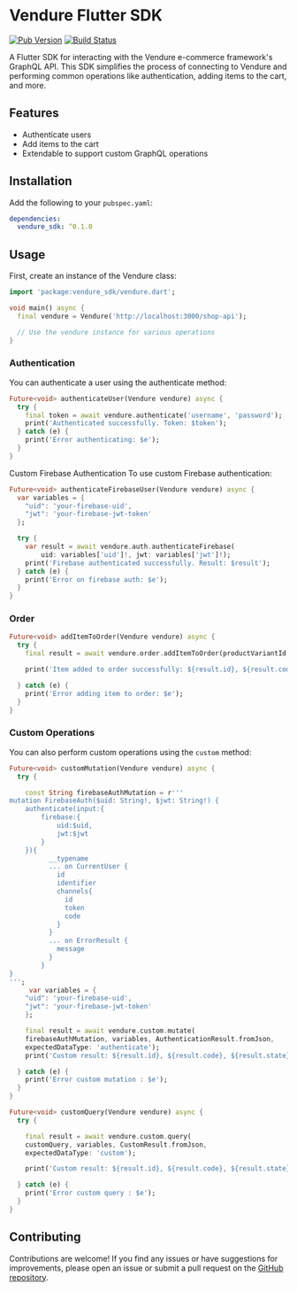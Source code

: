 # Vendure Flutter SDK

[![Pub Version](https://img.shields.io/pub/v/vendure.svg)](https://pub.dev/packages/vendure)
[![Build Status](https://github.com/your_username/vendure/workflows/CI/badge.svg)](https://github.com/arrrrny/vendure-flutter-sdk/actions)

A Flutter SDK for interacting with the Vendure e-commerce framework's GraphQL API. This SDK simplifies the process of connecting to Vendure and performing common operations like authentication, adding items to the cart, and more.

## Features

- Authenticate users
- Add items to the cart
- Extendable to support custom GraphQL operations

## Installation

Add the following to your `pubspec.yaml`:

```yaml
dependencies:
  vendure_sdk: ^0.1.0
 ``` 


## Usage 

First, create an instance of the Vendure class:


```dart
import 'package:vendure_sdk/vendure.dart';

void main() async {
  final vendure = Vendure('http://localhost:3000/shop-api');

  // Use the vendure instance for various operations
}
```


### Authentication
You can authenticate a user using the authenticate method:

```dart
Future<void> authenticateUser(Vendure vendure) async {
  try {
    final token = await vendure.authenticate('username', 'password');
    print('Authenticated successfully. Token: $token');
  } catch (e) {
    print('Error authenticating: $e');
  }
}
```
Custom Firebase Authentication
To use custom Firebase authentication:

```dart
Future<void> authenticateFirebaseUser(Vendure vendure) async {
  var variables = {
    "uid": 'your-firebase-uid',
    "jwt": 'your-firebase-jwt-token'
  };

  try {
    var result = await vendure.auth.authenticateFirebase(
        uid: variables['uid']!, jwt: variables['jwt']!);
    print('Firebase authenticated successfully. Result: $result');
  } catch (e) {
    print('Error on firebase auth: $e');
  }
}
```

### Order

```dart
Future<void> addItemToOrder(Vendure vendure) async {
  try {
    final result = await vendure.order.addItemToOrder(productVariantId: 86, quantity: 1);

    print('Item added to order successfully: ${result.id}, ${result.code}, ${result.state}, ${result.total}');

  } catch (e) {
    print('Error adding item to order: $e');
  }
}
```

### Custom Operations
You can also perform custom operations using the `custom` method:

```dart
Future<void> customMutation(Vendure vendure) async {
  try {

    const String firebaseAuthMutation = r'''
mutation FirebaseAuth($uid: String!, $jwt: String!) {
    authenticate(input:{
        firebase:{
            uid:$uid,
            jwt:$jwt
        }
    }){
          __typename
          ... on CurrentUser {
            id
            identifier
            channels{
              id
              token
              code
            }
          }
          ... on ErrorResult {
            message
          }
        }
}
''';
     var variables = {
    "uid": 'your-firebase-uid',
    "jwt": 'your-firebase-jwt-token'
    };

    final result = await vendure.custom.mutate(
    firebaseAuthMutation, variables, AuthenticationResult.fromJson,
    expectedDataType: 'authenticate');
    print('Custom result: ${result.id}, ${result.code}, ${result.state}, ${result.total}');

  } catch (e) {
    print('Error custom mutation : $e');
  }
}

Future<void> customQuery(Vendure vendure) async {
  try {

    final result = await vendure.custom.query(
    customQuery, variables, CustomResult.fromJson,
    expectedDataType: 'custom');

    print('Custom result: ${result.id}, ${result.code}, ${result.state}, ${result.total}');

  } catch (e) {
    print('Error custom query : $e');
  }
}
```

## Contributing

Contributions are welcome! If you find any issues or have suggestions for improvements, please open an issue or submit a pull request on the [GitHub repository](https://github.com/arrrrny/vendure-flutter-sdk).
